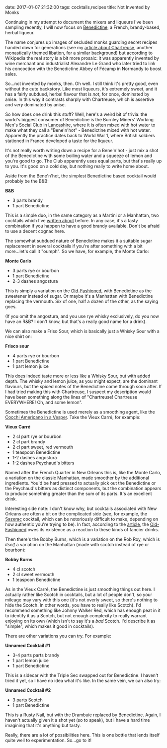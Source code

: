 date: 2017-01-07 21:32:00
tags: cocktails,recipes
title: Not Invented by Monks

Continuing in my attempt to document the mixers and liqueurs I've been
sampling recently, I will now focus on [Benedictine][1], a French,
brandy-based, herbal liqueur.

The name conjures up images of secluded monks guarding secret recipes handed
down for generations (see my [article about Chartreuse][2], another
monastically themed libation, for a similar background) but according to
Wikipedia the real story is a bit more prosaic: it was apparently invented
by wine merchant and industrialist Alexandre Le Grand who later tried to
link his concoction with the Benedictine Abbey of Fécamp in Normandy to
boost sales.

So...not invented by monks, then.  Oh well.  I still think it's pretty good,
even without the cute backstory.  Like most liqueurs, it's extremely sweet,
and it has a fairly subdued, herbal flavour that is *not*, for once,
dominated by anise.  In this way it contrasts sharply with Chartreuse, which
is assertive and *very* dominated by anise.

So how does one drink this stuff?  Well, here's a weird bit of trivia: the
world's biggest consumer of Benedictine is the Burnley Miners' Working Men's
Social Club in [Lancashire][7], where it is often mixed with hot water to
make what they call a "Bene'n'hot" - Benedictine mixed with hot water.
Apparently the practice dates back to World War 1, where British soldiers
stationed in France developed a taste for the liqueur.

It's not really worth writing down a recipe for a Bene'n'hot - just mix a
shot of the Benedictine with some boiling water and a squeeze of lemon and
you're good to go.  The Club apparently uses equal parts, but that's really
up to you.  It's good on a cold day, but nothing really to write home about.

Aside from the Bene'n'hot, the simplest Benedictine based cocktail would
probably be the B&B:

**B&B**

* 3 parts brandy
* 1 part Benedictine

This is a simple duo, in the same category as a Martini or a Manhattan, two
cocktails which I've [written about][3] before.  In any case, it's a tasty
combination if you happen to have a good brandy available.  Don't be afraid
to use a decent cognac here.

The somewhat subdued nature of Benedictine makes it a suitable sugar
replacement in several cocktails if you're after something with a bit
more...let's call it "oumph".  So we have, for example, the Monte Carlo:

**Monte Carlo**

* 3 parts rye or bourbon
* 1 part Benedictine
* 2-3 dashes angostura

This is simply a variation on the [Old-Fashioned][6], with Benedictine as
the sweetener instead of sugar.  Or maybe it's a Manhattan with Benedictine
replacing the vermouth.  Six of one, half a dozen of the other, as the
saying goes.

(If you omit the angostura, and you use rye whisky exclusively, do you now
have an R&B?  I don't know, but that's a really good name for a drink).

We can also make a Friso Sour, which is basically just a Whisky Sour with a
nice shirt on:

**Frisco sour**

* 4 parts rye or bourbon
* 1 part Benedictine
* 1 part lemon juice

This does indeed taste more or less like a Whisky Sour, but with added
depth.  The whisky and lemon juice, as you might expect, are the dominant
flavours, but the spiced notes of the Benedictine come through soon after.
If I had tried making this with Chartreuse, I suspect my description would
have been something along the lines of "Chartreuse!  Chartreuse EVERYWHERE!
Oh, and some lemon".

Sometimes the Benedictine is used merely as a smoothing agent, like the
[Cocchi Americano in a Vesper][5].  Take the Vieux Carré, for example:

**Vieux Carré**

* 2 cl part rye or bourbon
* 2 cl part brandy
* 2 cl part sweet, red vermouth
* 1 teaspoon Benedictine
* 1-2 dashes angostura
* 1-2 dashes Peychaud's bitters

Named after the French Quarter in New Orleans this is, like the Monte Carlo,
a variation on the classic Manhattan, made smoother by the additional
ingredients.  You'd be hard pressed to actually pick out the Benedictine or
the Peychaud's bitters as distinct components, but the combination appears
to produce something greater than the sum of its parts.  It's an excellent
drink.

Interesting side note: I don't know why, but cocktails associated with New
Orleans are often a bit on the complicated side (see, for example, the
[Sazerac][4] cocktail, which can be notoriously difficult to make, depending
on how authentic you're trying to be).  In fact, according to the
[article][4], the [Old-Fashioned][6] owes its existence as a reaction to
these kinds of fancier drinks.

Then there's the Bobby Burns, which is a variation on the Rob Roy, which is
*itself* a variation on the Manhattan (made with scotch instead of rye or
bourbon):

**Bobby Burns**

* 4 cl scotch
* 2 cl sweet vermouth
* 1 teaspoon Benedictine

As in the Vieux Carré, the Benedictine is just smoothing things out here.  I
actually rather like Scotch in cocktails, but a lot of people don't, so your
mileage may vary with this one (it's not overly sweet, so there's nothing to
hide the Scotch.  In other words, you have to really like Scotch).  I'd
recommend something like Johnny Walker Red, which has enough peat in it to
identify it as a Scotch, but not enough complexity to really warrant
enjoying on its own (which isn't to say it's a *bad* Scotch.  I'd describe
it as "simple", which makes it good in cocktails).

There are other variations you can try.  For example:

**Unnamed Cocktail #1**

* 3-4 parts parts brandy
* 1 part lemon juice
* 1 part Benedictine

This is a sidecar with the Triple Sec swapped out for Benedictine.  I
haven't tried it yet, so I have no idea what it's like. In the same vein, we
can also try:

**Unnamed Cocktail #2**

* 3 parts Scotch
* 1 part Benedictine

This is a Rusty Nail, but with the Drambuie replaced by Benedictine.  Again,
I haven't actually given it a shot yet (so to speak), but I have a hard time
imagining that it's anything but tasty.

Really, there are a lot of possibilities here.  This is one bottle that
lends itself quite well to experimentation.  So...go to it!

[1]: https://en.wikipedia.org/wiki/B%C3%A9n%C3%A9dictine
[2]: /blog/2016/12/31/chartreuse
[3]: /blog/2014/12/23/aromatic-cocktails
[4]: https://en.wikipedia.org/wiki/Sazerac
[5]: /blog/2016/12/22/vesper
[6]: https://en.wikipedia.org/wiki/Old_Fashioned
[7]: https://en.wikipedia.org/wiki/Lancashire
